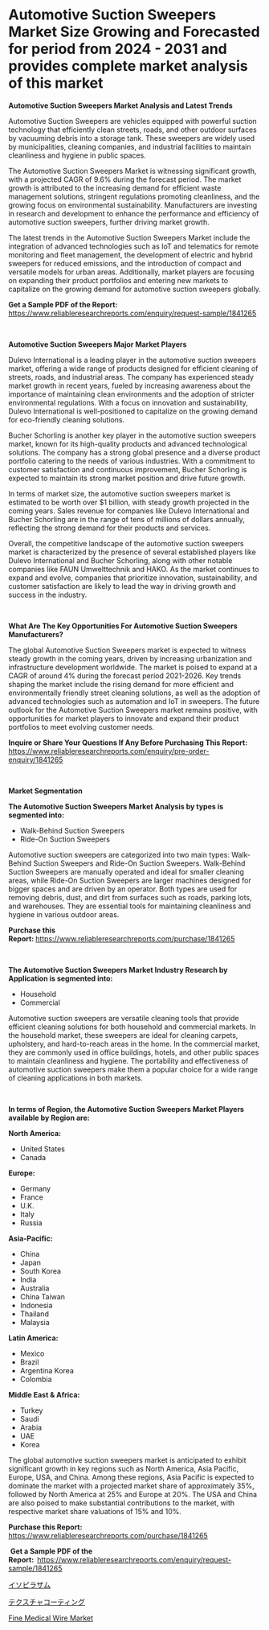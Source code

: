 <p><h1>Automotive Suction Sweepers Market Size Growing and Forecasted for period from 2024 - 2031 and provides complete market analysis of this market</h1></p><p><strong>Automotive Suction Sweepers Market Analysis and Latest Trends</strong></p>
<p><p>Automotive Suction Sweepers are vehicles equipped with powerful suction technology that efficiently clean streets, roads, and other outdoor surfaces by vacuuming debris into a storage tank. These sweepers are widely used by municipalities, cleaning companies, and industrial facilities to maintain cleanliness and hygiene in public spaces.</p><p>The Automotive Suction Sweepers Market is witnessing significant growth, with a projected CAGR of 9.6% during the forecast period. The market growth is attributed to the increasing demand for efficient waste management solutions, stringent regulations promoting cleanliness, and the growing focus on environmental sustainability. Manufacturers are investing in research and development to enhance the performance and efficiency of automotive suction sweepers, further driving market growth.</p><p>The latest trends in the Automotive Suction Sweepers Market include the integration of advanced technologies such as IoT and telematics for remote monitoring and fleet management, the development of electric and hybrid sweepers for reduced emissions, and the introduction of compact and versatile models for urban areas. Additionally, market players are focusing on expanding their product portfolios and entering new markets to capitalize on the growing demand for automotive suction sweepers globally.</p></p>
<p><strong>Get a Sample PDF of the Report:&nbsp;</strong> <a href="https://www.reliableresearchreports.com/enquiry/request-sample/1841265">https://www.reliableresearchreports.com/enquiry/request-sample/1841265</a></p>
<p>&nbsp;</p>
<p><strong>Automotive Suction Sweepers Major Market Players</strong></p>
<p><p>Dulevo International is a leading player in the automotive suction sweepers market, offering a wide range of products designed for efficient cleaning of streets, roads, and industrial areas. The company has experienced steady market growth in recent years, fueled by increasing awareness about the importance of maintaining clean environments and the adoption of stricter environmental regulations. With a focus on innovation and sustainability, Dulevo International is well-positioned to capitalize on the growing demand for eco-friendly cleaning solutions.</p><p>Bucher Schorling is another key player in the automotive suction sweepers market, known for its high-quality products and advanced technological solutions. The company has a strong global presence and a diverse product portfolio catering to the needs of various industries. With a commitment to customer satisfaction and continuous improvement, Bucher Schorling is expected to maintain its strong market position and drive future growth.</p><p>In terms of market size, the automotive suction sweepers market is estimated to be worth over $1 billion, with steady growth projected in the coming years. Sales revenue for companies like Dulevo International and Bucher Schorling are in the range of tens of millions of dollars annually, reflecting the strong demand for their products and services.</p><p>Overall, the competitive landscape of the automotive suction sweepers market is characterized by the presence of several established players like Dulevo International and Bucher Schorling, along with other notable companies like FAUN Umwelttechnik and HAKO. As the market continues to expand and evolve, companies that prioritize innovation, sustainability, and customer satisfaction are likely to lead the way in driving growth and success in the industry.</p></p>
<p>&nbsp;</p>
<p><strong>What Are The Key Opportunities For Automotive Suction Sweepers Manufacturers?</strong></p>
<p><p>The global Automotive Suction Sweepers market is expected to witness steady growth in the coming years, driven by increasing urbanization and infrastructure development worldwide. The market is poised to expand at a CAGR of around 4% during the forecast period 2021-2026. Key trends shaping the market include the rising demand for more efficient and environmentally friendly street cleaning solutions, as well as the adoption of advanced technologies such as automation and IoT in sweepers. The future outlook for the Automotive Suction Sweepers market remains positive, with opportunities for market players to innovate and expand their product portfolios to meet evolving customer needs.</p></p>
<p><strong>Inquire or Share Your Questions If Any Before Purchasing This Report:</strong> <a href="https://www.reliableresearchreports.com/enquiry/pre-order-enquiry/1841265">https://www.reliableresearchreports.com/enquiry/pre-order-enquiry/1841265</a></p>
<p>&nbsp;</p>
<p><strong>Market Segmentation</strong></p>
<p><strong>The Automotive Suction Sweepers Market Analysis by types is segmented into:</strong></p>
<p><ul><li>Walk-Behind Suction Sweepers</li><li>Ride-On Suction Sweepers</li></ul></p>
<p><p>Automotive suction sweepers are categorized into two main types: Walk-Behind Suction Sweepers and Ride-On Suction Sweepers. Walk-Behind Suction Sweepers are manually operated and ideal for smaller cleaning areas, while Ride-On Suction Sweepers are larger machines designed for bigger spaces and are driven by an operator. Both types are used for removing debris, dust, and dirt from surfaces such as roads, parking lots, and warehouses. They are essential tools for maintaining cleanliness and hygiene in various outdoor areas.</p></p>
<p><strong>Purchase this Report:&nbsp;</strong><a href="https://www.reliableresearchreports.com/purchase/1841265">https://www.reliableresearchreports.com/purchase/1841265</a></p>
<p>&nbsp;</p>
<p><strong>The Automotive Suction Sweepers Market Industry Research by Application is segmented into:</strong></p>
<p><ul><li>Household</li><li>Commercial</li></ul></p>
<p><p>Automotive suction sweepers are versatile cleaning tools that provide efficient cleaning solutions for both household and commercial markets. In the household market, these sweepers are ideal for cleaning carpets, upholstery, and hard-to-reach areas in the home. In the commercial market, they are commonly used in office buildings, hotels, and other public spaces to maintain cleanliness and hygiene. The portability and effectiveness of automotive suction sweepers make them a popular choice for a wide range of cleaning applications in both markets.</p></p>
<p>&nbsp;</p>
<p><strong>In terms of Region, the Automotive Suction Sweepers Market Players available by Region are:</strong></p>
<p>
    <p> <strong> North America: </strong>
        <ul>
            <li>United States</li>
            <li>Canada</li>
        </ul>
        </p> 
    <p> <strong> Europe: </strong>
        <ul>
            <li>Germany</li>
            <li>France</li>
            <li>U.K.</li>
            <li>Italy</li>
            <li>Russia</li>
        </ul>
        </p> 
    <p> <strong> Asia-Pacific: </strong>
        <ul>
            <li>China</li>
            <li>Japan</li>
            <li>South Korea</li>
            <li>India</li>
            <li>Australia</li>
            <li>China Taiwan</li>
            <li>Indonesia</li>
            <li>Thailand</li>
            <li>Malaysia</li>
        </ul>
        </p> 
    <p> <strong> Latin America: </strong>
        <ul>
            <li>Mexico</li>
            <li>Brazil</li>
            <li>Argentina Korea</li>
            <li>Colombia</li>
        </ul>
        </p> 
    <p> <strong> Middle East & Africa: </strong>
        <ul>
            <li>Turkey</li>
            <li>Saudi</li>
            <li>Arabia</li>
            <li>UAE</li>
            <li>Korea</li>
        </ul>
    </p>
    </p>
<p><p>The global automotive suction sweepers market is anticipated to exhibit significant growth in key regions such as North America, Asia Pacific, Europe, USA, and China. Among these regions, Asia Pacific is expected to dominate the market with a projected market share of approximately 35%, followed by North America at 25% and Europe at 20%. The USA and China are also poised to make substantial contributions to the market, with respective market share valuations of 15% and 10%.</p></p>
<p><strong>Purchase this Report: </strong><a href="https://www.reliableresearchreports.com/purchase/1841265">https://www.reliableresearchreports.com/purchase/1841265</a></p>
<p>&nbsp;<strong>Get a Sample PDF of the Report:&nbsp;&nbsp;</strong><a href="https://www.reliableresearchreports.com/enquiry/request-sample/1841265">https://www.reliableresearchreports.com/enquiry/request-sample/1841265</a></p>
<p><strong></strong></p>
<p><p><a href="https://medium.com/@ebonyhane1955/%E3%82%A4%E3%82%BD%E3%83%94%E3%83%A9%E3%82%B6%E3%83%A0%E5%B8%82%E5%A0%B4-%E5%B8%82%E5%A0%B4%E3%82%B7%E3%82%A7%E3%82%A2-%E5%B8%82%E5%A0%B4%E5%8B%95%E5%90%91-%E5%B0%86%E6%9D%A5%E3%81%AE%E6%88%90%E9%95%B7%E3%82%92%E6%8E%A2%E3%82%8B-71e55c8770b8">イソピラザム</a></p><p><a href="https://medium.com/@andym141978/2024%E5%B9%B4%E3%81%8B%E3%82%892031%E5%B9%B4%E3%81%BE%E3%81%A7%E3%81%AE%E6%9C%9F%E9%96%93%E3%81%AB%E4%BA%88%E6%B8%AC%E3%81%95%E3%82%8C%E3%82%8B%E3%83%86%E3%82%AF%E3%82%B9%E3%83%81%E3%83%A3%E3%82%B3%E3%83%BC%E3%83%86%E3%82%A3%E3%83%B3%E3%82%B0%E5%B8%82%E5%A0%B4%E3%81%AE%E5%88%86%E6%9E%90%E3%81%A8%E8%A6%8F%E6%A8%A1-938b9fd0c11a">テクスチャコーティング</a></p><p><a href="https://view.publitas.com/reportprime-1/fine-medical-wire-market-size-market-share-and-global-market-analysis-report-2023-2030/">Fine Medical Wire Market</a></p></p>